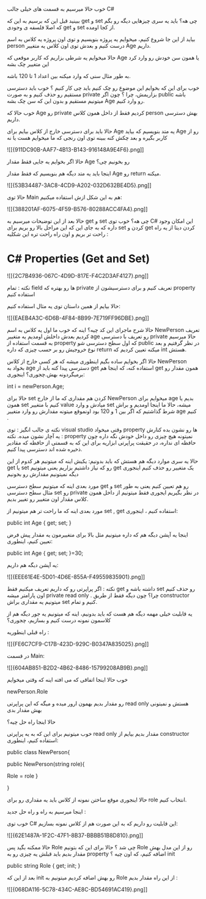 خوب حالا میرسیم به قسمت های خیلی جالب C#

ببینید قبل این که برسیم به این که get و set چی هه؟ باید یه سری چیزهایی دیگه رو بگم که اصلا فلسفه ی وجودی get و set از کجا اومده.

بیاید از این جا شروع کنیم، میخوایم یه پروژه بنویسیم و توی اون پروژه یه کلاس به اسم person درست کنیم و بعدش توی اون کلاس یه متغییر Age داریم.

حالا میخوایم یه شرطی بزاریم که کاربر موقعی که Age یا همون سن خودش رو وارد کرد این متغییر چک بشه

به طور مثال سنی که وارد میکنه بین اعداد 1 تا 120 باشه.

خوب برای این که بخوایم این موضوع رو چک کنیم باید چی کار کنیم ؟ خوب باید دسترسی مستقیم رو حذف کنیم و به صورت private بزاریمش، چرا ؟ چون اگر public باشه میتونیم مستقیم و بدون این که سن چک بشه Age رو وارد کنیم.

خوب حالا که Age رو private کردیم فقط از داخل همون کلاس person بهش دسترسی داریم.

حالا باید برای دسترسی خارج از کلاس بیایم برای Age یه متد بنویسیم که بیاید Age رو از کاربر بگیره و بعد چکش کنه ببینه توی اون رنجی که ما میخوایم هست یا نه

![[{911DC90B-AAF7-4B13-B143-916148A9E4F6}.png]]

حالا اگر بخوایم یه جایی فقط مقدار Age رو بخونیم چی؟

اینجا باید یه متد دیگه هم بنویسیم که فقط مقدار Age رو return میکنه.

![[{53B34487-3AC8-4CD9-A202-032D632BE4D5}.png]]

حالا توی Main هم به این شکل ازش استفاده میکنیم:

![[{388201AF-6075-4F59-B576-80288ACC4FA4}.png]]

حالا بعد از این توضیحات میرسیم به get و set چی هه؟ خوب توی C# این امکان وجود داره که به جای این که این مراحل بالا رو بریم برای set کردن و get کردن دیتا از یه راه راحت تر بریم و اون راه راحت تره این شکلیه :

# C# Properties (Get and Set)

![[{2C7B4936-067C-4D9D-817E-F4C2D3AF4127}.png]]

نکته : تمام field ها رو بهتره که private تعریف کنیم و برای دسترسیشون از property استفاده کنیم

حالا بیایم از همین داستان توی یه مثال استفاده کنیم:

![[{EAEB4A3C-6D6B-4F84-8B99-7E719FF96DBE}.png]]

حالا شرح ماجرای این کد چیه؟ اینه که خوب ما اول یه کلاس به اسم NewPerson تعریف کردیم بعدش داخلش اومدیم یه متغییر age رو تعریف با دسترسی private حالا میرسیم به قسمت استفاده از property که اول سطح دسترسی شو public در نظر گرفتیم و بعد نوع خروجیش رو بر حسب چیزی که داره return میکنه تعیین کردیم که int هستش.

حالا اگر بخوایم ساده بگیم اینطوری میشه که هر کسی خارج از کلاس NewPerson بخواد به age دسترسی پیدا کنه باید از get استفاده کنه، که اینجا هم get همون مقدار رو برمیگردونه بهش.چجوری؟ اینجوری:

int i = newPerson.Age;

حالا برای set کردن هم مقداری که ما از خارج NewPerson میخوایم برای age بدیم یا همون set کنیم با متغییر value میادش و وارد set میشه، حالا ما اینجا اومدیم و براش شرط گذاشتیم که اگر بین 1 و 120 بود اونموقع میتونه مقدارش رو وارد متغییر age کنیم .

نکته ی جالب انگیز : توی visual studio وقتی میخواد property ها رو نشون بده کنارش یه آچار نشون میده. نکته : property نمیتونه هیچ چیزی رو داخل خودش نگه داره چون حافظه ای نداره، در حقیقت پراپرتی ابزاریه برای این که به قسمتی از حافظه که مقادیر ذخیره شده اند دسترسی پیدا کنیم.

حالا یه سری موارد دیگه هم هستش که باید بدونیم: یکیش اینه که میتونیم هر کدوم از این get یا set رو که نیاز داشتیم بزاریم یعنی میتونیم get یک متغییر رو حذف کنیم اینجوری دیگه نمیتونیم مقدارش رو بخونیم

مورد بعدی اینه که میتونیم سطح دسترسی get و set رو هم تعیین کنیم یعنی به طور مثال سطح دسترسی set رو private در نظر بگیریم ایجوری فقط میتونیم از داخل همون کلاس مقدار اون متغییر رو تغییر بدیم.

مورد بعدی اینه که ما راحت تر هم میتونیم از set , get استفاده کنیم ، اینجوری:

public int Age { get; set; }

اینجا یه آپشن دیگه هم که داره میتونیم مثل بالا برای متغییرمون یه مقدار پیش فرض تعیین کنیم، اینطوری:

public int Age { get; set; }=30;

یه آپشن دیگه هم داریم:

![[{EEE61E4E-5D01-4D6E-855A-F49559835901}.png]]

نکته : اگر پراپرتی رو که داریم تعریف میکنیم فقط get داشته باشه و set رو حذف کنیم اون پارامتر میشه private read only . چرا؟ چون دیگه فقط از طریق constructor میتونیم یه مقداری براش set کنیم و تمام.

یه قابلیت خیلی مهمه دیگه هم هست که باید بدونیم، اینه که میتونیم یه جور دیگه هم از کلاسمون نمونه درست کنیم و بسازیم، چجوری؟

راه قبلی اینطوریه :

![[{FE6C7CF9-C17B-423D-929C-B0347A835025}.png]]

در قسمت Main:

![[{604AB851-B2D2-4B62-8486-15799208AB9B}.png]]

خوب حالا اینجا اتفاقی که می افته اینه که وقتی میخوایم

newPerson.Role

رو مقدار بدیم بهمون ارور میده و میگه که این پراپرتی read only هستش و نمیتونی بهش مقدار بدی

حالا اینجا راه حل چیه؟

خوب میتونیم برای این که به یه پراپرتی read only مقدار بدیم بیایم از constructor استفاده کنیم، اینطوری:

public class NewPerson{

public NewPerson(string role){

Role = role }

}

حالا اینجوری موقع ساختن نمونه از کلاس باید یه مقداری رو برای role انتخاب کنیم.

اینجا میرسیم به راه و راه حل جدید :

خوب توی C# این قابلیت رو داریم که به این صورت هم از کلاس نمونه بسازیم:

![[{62E1487A-1F2C-47F1-8B37-BBBB51B8D810}.png]]

حالا ممکنه بگید پس Role چی شد ؟ حالا برای این که بتونیم Role رو از این مدل بهش مقدار بدیم باید قبلش یه چیزی رو به property اضافه کنیم، که اون چیه ؟ init

public string Role { get; init; }

بعد از این که init رو بهش اضافه کردیم میتونیم به Role از این راه مقدار بدیم :

![[{068DA116-5C78-434C-AE8C-BD54691AC419}.png]]

